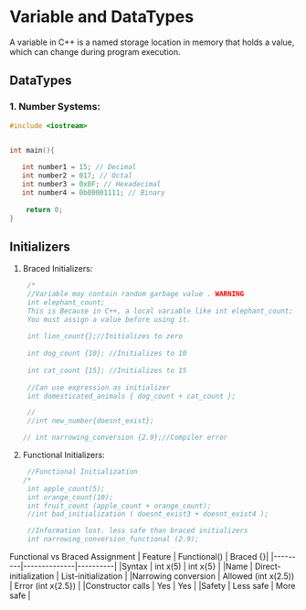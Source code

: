 # Variable and DataTypes

A variable in C++ is a named storage location in memory that holds a value, which can change during program execution.

## DataTypes

### 1. Number Systems:
```cpp
#include <iostream>


int main(){
   
   int number1 = 15; // Decimal
   int number2 = 017; // Octal
   int number3 = 0x0F; // Hexadecimal
   int number4 = 0b00001111; // Binary
   
    return 0;
}
```

## Initializers
1. Braced Initializers:
   ```cpp
    /*
    //Variable may contain random garbage value . WARNING
    int elephant_count;
    This is Because in C++, a local variable like int elephant_count; is uninitialized, so it holds whatever random data was already in that memory location — called a garbage value.
    You must assign a value before using it.
    
    int lion_count{};//Initializes to zero
    
    int dog_count {10}; //Initializes to 10
    
    int cat_count {15}; //Initializes to 15
    
    //Can use expression as initializer
    int domesticated_animals { dog_count + cat_count };

    //
    //int new_number{doesnt_exist};

   // int narrowing_conversion {2.9};//Compiler error
   ```
2. Functional Initializers:
   ```cpp
    //Functional Initialization
   /*
    int apple_count(5);
    int orange_count(10);
    int fruit_count (apple_count + orange_count);
    //int bad_initialization ( doesnt_exist3 + doesnt_exist4 );

    //Information lost. less safe than braced initializers
    int narrowing_conversion_functional (2.9);
   ```

Functional vs Braced Assignment
| Feature | Functional() | Braced {}|
|---------|--------------|----------|
|Syntax | int x(5) | int x{5} |
|Name | Direct-initialization | List-initialization |
|Narrowing conversion | Allowed (int x(2.5)) | Error (int x{2.5}) |
|Constructor calls | Yes | Yes |
|Safety | Less safe | More safe |
